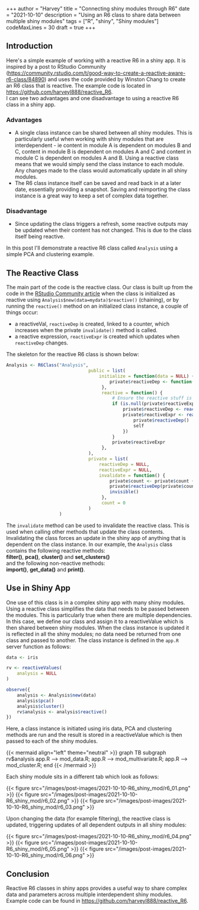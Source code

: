 +++
author = "Harvey"
title = "Connecting shiny modules through R6"
date = "2021-10-10"
description = "Using an R6 class to share data between multiple shiny modules"
tags = ["R", "shiny", "Shiny modules"]
codeMaxLines = 30
draft = true
+++

## Introduction

Here's a simple example of working with a reactive R6 in a shiny app.  It is inspired by a post to RStudio Community (https://community.rstudio.com/t/good-way-to-create-a-reactive-aware-r6-class/84890) and uses the code provided by Winston Chang to create an R6 class that is reactive.  The example code is located in https://github.com/harveyl888/reactive_R6.  
I can see two advantages and one disadvantage to using a reactive R6 class in a shiny app.

### Advantages

-  A single class instance can be shared between all shiny modules.  This is particularly useful when working with shiny modules that are interdependent - ie content in module A is dependent on modules B and C, content in module B is dependent on modules A and C and content in module C is dependent on modules A and B.  Using a reactive class means that we would simply send the class instance to each module.  Any changes made to the class would automatically update in all shiny modules.
-  The R6 class instance itself can be saved and read back in at a later date, essentially providing a snapshot.  Saving and reimporting the class instance is a great way to keep a set of complex data together.

### Disadvantage

-  Since updating the class triggers a refresh, some reactive outputs may be updated when their content has not changed.  This is due to the class itself being reactive.

In this post I'll demonstrate a reactive R6 class called `Analysis` using a simple PCA and clustering example.

## The Reactive Class
The main part of the code is the reactive class.  Our class is built up from the code in the [RStudio Community article](https://community.rstudio.com/t/good-way-to-create-a-reactive-aware-r6-class/84890) when the class is initialized as reactive using `Analysis$new(data=mydata)$reactive()` (chaining), or by running the `reactive()` method on an initialized class instance, a couple of things occur:

-  a reactiveVal, `reactiveDep` is created, linked to a counter, which increases when the private `invalidate()` method is called.
-  a reactive expression, `reactiveExpr` is created which updates when `reactiveDep` changes.

The skeleton for the reactive R6 class is shown below:

```r
Analysis <- R6Class("Analysis",
                               public = list(
                                   initialize = function(data = NULL) {
                                       private$reactiveDep <- function(x) NULL
                                    },
                                    reactive = function() {
                                        # Ensure the reactive stuff is initialized.
                                        if (is.null(private$reactiveExpr)) {
                                            private$reactiveDep <- reactiveVal(0)
                                            private$reactiveExpr <- reactive({
                                                private$reactiveDep()
                                                self
                                            })
                                        }
                                        private$reactiveExpr
                                    },
                               ),
                               private = list(
                                   reactiveDep = NULL,
                                   reactiveExpr = NULL,
                                   invalidate = function() {
                                       private$count <- private$count + 1
                                       private$reactiveDep(private$count)
                                       invisible()
                                    },
                                    count = 0
                               )
                    )
```
The `invalidate` method can be used to invalidate the reactive class.  This is used when calling other methods that update the class contents.  Invalidating the class forces an update in the shiny app of anything that is dependent on the class instance.  In our example, the `Analysis` class contains the following reactive methods:  
**filter()**, **pca()**, **cluster()** and **set_clusters()**  
and the following non-reactive methods:  
**import()**, **get_data()** and **print()**.

## Use in Shiny App
One use of this class is in a complex shiny app with many shiny modules.  Using a reactive class simplifies the data that needs to be passed between the modules.  This is particularly true when there are multiple dependencies.  In this case, we define our class and assign it to a reactiveValue which is then shared between shiny modules.  When the class instance is updated it is reflected in all the shiny modules; no data need be returned from one class and passed to another.  The class instance is defined in the `app.R` server function as follows:

```r
data <- iris

rv <- reactiveValues(
    analysis = NULL
)

observe({
    analysis <- Analysis$new(data)
    analysis$pca()
    analysis$cluster()
    rv$analysis <- analysis$reactive()
})

```

Here, a class instance is initiated using iris data, PCA and clustering methods are run and the result is stored in a reactiveValue which is then passed to each of the shiny modules.

{{< mermaid align="left" theme="neutral" >}}
graph TB
  subgraph rv$analysis
    app.R --> mod_data.R;
    app.R --> mod_multivariate.R;
    app.R --> mod_cluster.R;
  end
{{< /mermaid >}}


Each shiny module sits in a different tab which look as follows:

{{< figure src="/images/post-images/2021-10-10-R6_shiny_mod/r6_01.png" >}}
{{< figure src="/images/post-images/2021-10-10-R6_shiny_mod/r6_02.png" >}}
{{< figure src="/images/post-images/2021-10-10-R6_shiny_mod/r6_03.png" >}}

Upon changing the data (for example filtering), the reactive class is updated, triggering updates of all dependent outputs in all shiny modules:

{{< figure src="/images/post-images/2021-10-10-R6_shiny_mod/r6_04.png" >}}
{{< figure src="/images/post-images/2021-10-10-R6_shiny_mod/r6_05.png" >}}
{{< figure src="/images/post-images/2021-10-10-R6_shiny_mod/r6_06.png" >}}

## Conclusion

Reactive R6 classes in shiny apps provides a useful way to share complex data and parameters across multiple interdependent shiny modules.  Example code can be found in https://github.com/harveyl888/reactive_R6.
